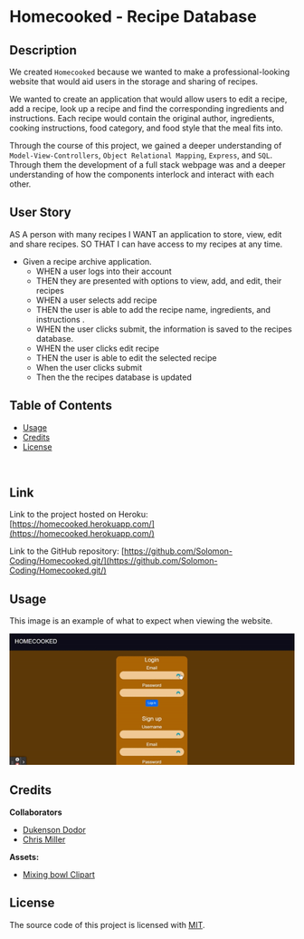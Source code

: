 # Homecooked - Recipe Database

## Description

We created `Homecooked` because we wanted to make a professional-looking website that would aid users in the storage and sharing of recipes.

We wanted to create an application that would allow users to edit a recipe, add a recipe, look up a recipe and find the corresponding ingredients and instructions. Each recipe would contain the original author, ingredients, cooking instructions, food category, and food style that the meal fits into. 

Through the course of this project, we gained a deeper understanding of `Model-View-Controllers`, `Object Relational Mapping`, `Express`, and `SQL`. Through them the development of a full stack webpage was and a deeper understanding of how the components interlock and interact with each other.

## User Story

AS A person with many recipes
I WANT an application to store, view, edit and share recipes.
SO THAT I can  have access to my recipes at any time.  

- Given a recipe archive application.
    - WHEN a user logs into their account
    - THEN they are presented with options to view, add, and edit, their recipes 
    - WHEN a user selects add recipe 
    - THEN the user is able to add the recipe name, ingredients, and instructions .
    - WHEN  the user clicks submit, the information is saved to the recipes database.
    - WHEN the user clicks edit recipe
    - THEN  the user is able to edit the selected recipe
    - When the user clicks submit
    - Then the the recipes database is updated

## Table of Contents

- [Usage](#usage)
- [Credits](#credits)
- [License](#license)

<br>

## Link

Link to the project hosted on Heroku: [https://homecooked.herokuapp.com/](https://homecooked.herokuapp.com/)

Link to the GitHub repository: 
[https://github.com/Solomon-Coding/Homecooked.git/](https://github.com/Solomon-Coding/Homecooked.git/)
## Usage

<!-- Provide instructions and examples for use. Include screenshots as needed. -->

This image is an example of what to expect when viewing the website.

![This is a working image of this project](public/images/video_walkthrough.gif)

## Credits

<!-- List your collaborators, if any, with links to their GitHub profiles. -->

**Collaborators**
- [Dukenson Dodor](https://github.com/dodor101)
- [Chris Miller](https://github.com/crmiller2010)

<!-- If you used any third-party assets that require attribution, list the creators with links to their primary web presence in this section. -->

**Assets:**
- [Mixing bowl Clipart](https://creazilla.com/nodes/6130902-mixing-bowl-and-spoon-clipart/)



## License

The source code of this project is licensed with [MIT](LICENSE).
